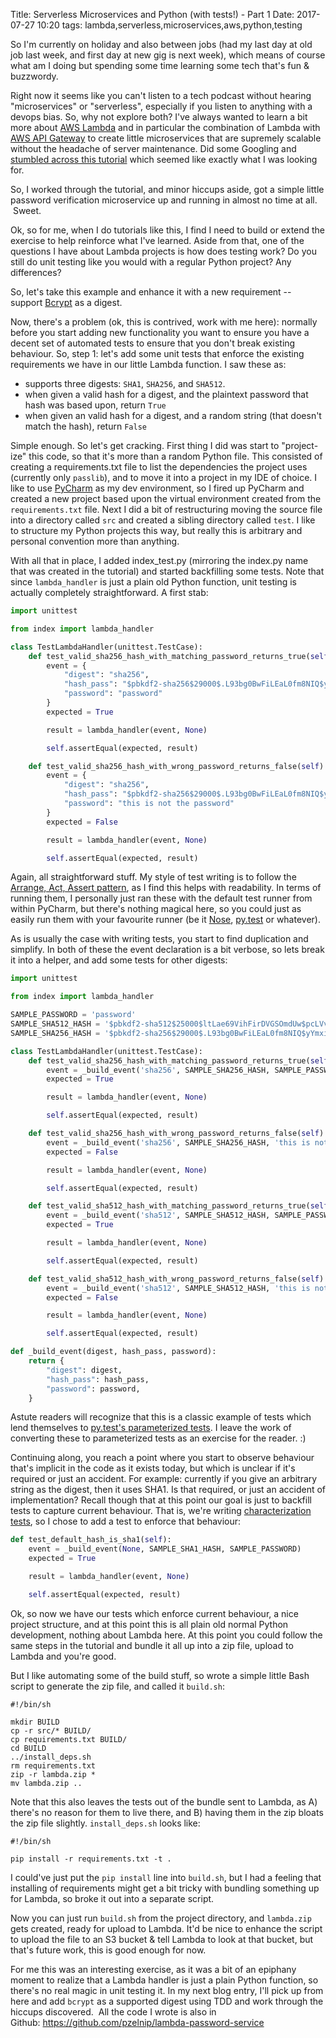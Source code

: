 Title: Serverless Microservices and Python (with tests!) - Part 1
Date: 2017-07-27 10:20
tags: lambda,serverless,microservices,aws,python,testing

So I'm currently on holiday and also between jobs (had my last day at old job last week, and first day at new gig is
next week), which means of course what am I doing but spending some time learning some tech that's fun & buzzwordy.

Right now it seems like you can't listen to a tech podcast without hearing "microservices" or "serverless", especially
if you listen to anything with a devops bias. So, why not explore both? I've always wanted to learn a bit more about
[AWS Lambda](https://docs.aws.amazon.com/lambda/latest/dg/welcome.html) and in particular the combination of Lambda with
[AWS API Gateway](https://aws.amazon.com/api-gateway/) to create little microservices that are supremely scalable without
the headache of server maintenance. Did some Googling and
[stumbled across this tutorial](http://dchua.com/2016/03/22/writing-a-serverless-python-microservice-with-aws-lambda-and-aws-api-gateway/)
which seemed like exactly what I was looking for.

So, I worked through the tutorial, and minor hiccups aside, got a simple little password verification microservice up
and running in almost no time at all.  Sweet.

Ok, so for me, when I do tutorials like this, I find I need to build or extend the exercise to help reinforce what I've
learned. Aside from that, one of the questions I have about Lambda projects is how does testing work? Do you still do
unit testing like you would with a regular Python project? Any differences?

So, let's take this example and enhance it with a new requirement -- support
[Bcrypt](https://en.wikipedia.org/wiki/Bcrypt) as a digest.

Now, there's a problem (ok, this is contrived, work with me here): normally before you start adding new functionality
you want to ensure you have a decent set of automated tests to ensure that you don't break existing behaviour. So, step
1: let's add some unit tests that enforce the existing requirements we have in our little Lambda function. I saw these as:

* supports three digests: `SHA1`, `SHA256`, and `SHA512`.
* when given a valid hash for a digest, and the plaintext password that hash was based upon, return `True`
* when given an valid hash for a digest, and a random string (that doesn't match the hash), return `False`

Simple enough. So let's get cracking. First thing I did was start to "project-ize" this code, so that it's more than a
random Python file. This consisted of creating a requirements.txt file to list the dependencies the project uses
(currently only `passlib`), and to move it into a project in my IDE of choice. I like to use
[PyCharm](https://www.jetbrains.com/pycharm/) as my dev environment, so I fired up PyCharm and created a new project
based upon the virtual environment created from the `requirements.txt` file. Next I did a bit of restructuring moving
the source file into a directory called `src` and created a sibling directory called `test`. I like to structure my
Python projects this way, but really this is arbitrary and personal convention more than anything.

With all that in place, I added index_test.py (mirroring the index.py name that was created in the tutorial) and started
backfilling some tests. Note that since `lambda_handler` is just a plain old Python function, unit testing is actually
completely straightforward. A first stab:

```python
import unittest

from index import lambda_handler

class TestLambdaHandler(unittest.TestCase):
    def test_valid_sha256_hash_with_matching_password_returns_true(self):
        event = {
            "digest": "sha256",
            "hash_pass": "$pbkdf2-sha256$29000$.L93bg0BwFiLEaL0fm8NIQ$yYmxiSuP9pXXbrO4cT6CkE1QaNKpt8PjugrgvOBfcRY",
            "password": "password"
        }
        expected = True

        result = lambda_handler(event, None)

        self.assertEqual(expected, result)

    def test_valid_sha256_hash_with_wrong_password_returns_false(self):
        event = {
            "digest": "sha256",
            "hash_pass": "$pbkdf2-sha256$29000$.L93bg0BwFiLEaL0fm8NIQ$yYmxiSuP9pXXbrO4cT6CkE1QaNKpt8PjugrgvOBfcRY",
            "password": "this is not the password"
        }
        expected = False

        result = lambda_handler(event, None)

        self.assertEqual(expected, result)
```

Again, all straightforward stuff. My style of test writing is to follow the
[Arrange, Act, Assert pattern](http://wiki.c2.com/?ArrangeActAssert), as I find this helps with readability. In terms of
running them, I personally just ran these with the default test runner from within PyCharm, but there's nothing magical
here, so you could just as easily run them with your favourite runner (be it
[Nose](http://nose.readthedocs.io/en/latest/),
[py.test](https://docs.pytest.org/en/latest/) or whatever).

As is usually the case with writing tests, you start to find duplication and simplify. In both of these the event
declaration is a bit verbose, so lets break it into a helper, and add some tests for other digests:

```python
import unittest

from index import lambda_handler

SAMPLE_PASSWORD = 'password'
SAMPLE_SHA512_HASH = '$pbkdf2-sha512$25000$ltLae69VihFirDVGSOmdUw$pcLVv3Vnm3XRx9aHNUgI1FQaF8.UmKHBYt.Hs2EI7at/V80kbsb2P1A2t9akjNom8ZUgVJ4AcbA5vk/7QTgEJQ'
SAMPLE_SHA256_HASH = '$pbkdf2-sha256$29000$.L93bg0BwFiLEaL0fm8NIQ$yYmxiSuP9pXXbrO4cT6CkE1QaNKpt8PjugrgvOBfcRY'

class TestLambdaHandler(unittest.TestCase):
    def test_valid_sha256_hash_with_matching_password_returns_true(self):
        event = _build_event('sha256', SAMPLE_SHA256_HASH, SAMPLE_PASSWORD)
        expected = True

        result = lambda_handler(event, None)

        self.assertEqual(expected, result)

    def test_valid_sha256_hash_with_wrong_password_returns_false(self):
        event = _build_event('sha256', SAMPLE_SHA256_HASH, 'this is not the password')
        expected = False

        result = lambda_handler(event, None)

        self.assertEqual(expected, result)

    def test_valid_sha512_hash_with_matching_password_returns_true(self):
        event = _build_event('sha512', SAMPLE_SHA512_HASH, SAMPLE_PASSWORD)
        expected = True

        result = lambda_handler(event, None)

        self.assertEqual(expected, result)

    def test_valid_sha512_hash_with_wrong_password_returns_false(self):
        event = _build_event('sha512', SAMPLE_SHA512_HASH, 'this is not the password')
        expected = False

        result = lambda_handler(event, None)

        self.assertEqual(expected, result)

def _build_event(digest, hash_pass, password):
    return {
        "digest": digest,
        "hash_pass": hash_pass,
        "password": password,
    }
```

Astute readers will recognize that this is a classic example of tests which lend themselves to
[py.test's parameterized tests](https://docs.pytest.org/en/latest/example/parametrize.html).
I leave the work of converting these to parameterized tests as an exercise for the reader. :)

Continuing along, you reach a point where you start to observe behaviour that's implicit in the code as it exists today,
but which is unclear if it's required or just an accident. For example: currently if you give an arbitrary string as the
digest, then it uses SHA1. Is that required, or just an accident of implementation? Recall though that at this point our
goal is just to backfill tests to capture current behaviour. That is, we're writing [characterization tests](https://en.wikipedia.org/wiki/Characterization_test),
so I chose to add a test to enforce that behaviour:

```python
def test_default_hash_is_sha1(self):
    event = _build_event(None, SAMPLE_SHA1_HASH, SAMPLE_PASSWORD)
    expected = True

    result = lambda_handler(event, None)

    self.assertEqual(expected, result)
```

Ok, so now we have our tests which enforce current behaviour, a nice project structure, and at this point this is all
plain old normal Python development, nothing about Lambda here. At this point you could follow the same steps in the
tutorial and bundle it all up into a zip file, upload to Lambda and you're good.

But I like automating some of the build stuff, so wrote a simple little Bash script to generate the zip file, and called
it `build.sh`:

```shell
#!/bin/sh

mkdir BUILD
cp -r src/* BUILD/
cp requirements.txt BUILD/
cd BUILD
../install_deps.sh
rm requirements.txt
zip -r lambda.zip *
mv lambda.zip ..
```

Note that this also leaves the tests out of the bundle sent to Lambda, as A) there's no reason for them to live there,
and B) having them in the zip bloats the zip file slightly. `install_deps.sh` looks like:

```shell
#!/bin/sh

pip install -r requirements.txt -t .
```

I could've just put the `pip install` line into `build.sh`, but I had a feeling that installing of requirements might
get a bit tricky with bundling something up for Lambda, so broke it out into a separate script.

Now you can just run `build.sh` from the project directory, and `lambda.zip` gets created, ready for upload to Lambda.
It'd be nice to enhance the script to upload the file to an S3 bucket & tell Lambda to look at that bucket, but that's
future work, this is good enough for now.

For me this was an interesting exercise, as it was a bit of an epiphany moment to realize that a Lambda handler is just
a plain Python function, so there's no real magic in unit testing it. In my next blog entry, I'll pick up from here and
add `bcrypt` as a supported digest using TDD and work through the hiccups discovered.  All the code I wrote is also in
Github: <https://github.com/pzelnip/lambda-password-service>
